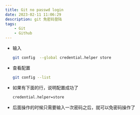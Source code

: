 ```yaml
---
title: Git no passwd login
date: 2023-02-11 11:06:29
description: git 免密码登陆
tags:
    - Git
    - Github
---
```


- 输入
    
    ```bash
    git config  --global credential.helper store
    ```
    
- 查看配置

    ```bash
    git config --list
    ```
    
- 如果有下面的行，说明配置成功了

    ```bash
    credential.helper=store
    ```
    
- 后面操作的时候只需要输入一次密码之后，就可以免密码操作了



